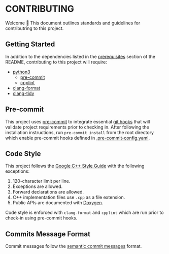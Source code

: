 # CONTRIBUTING

Welcome 👋 This document outlines standards and guidelines for contributring to this project.

## Getting Started

In addition to the dependencies listed in the [prerequisites](README.md#Prerequisites) section of the README, contributing to this project will require:

- [python3](https://www.python.org/downloads/)
  - [pre-commit](https://pre-commit.com)
  - [cpplint](https://github.com/cpplint/cpplint)
- [clang-format](https://clang.llvm.org/docs/ClangFormat.html)
- [clang-tidy](https://clang.llvm.org/extra/clang-tidy/)

## Pre-commit

This project uses [pre-commit](https://pre-commit.com) to integrate essential [git hooks](https://git-scm.com/book/en/v2/Customizing-Git-Git-Hooks) that will validate project requirements prior to checking in. After following the installation instructions, run `pre-commit install` from the root directory which enable pre-commit hooks defined in [.pre-commit-config.yaml](.pre-commit-config.yaml).

## Code Style

This project follows the [Google C++ Style Guide](https://google.github.io/styleguide/cppguide.html) with the following exceptions:

1. 120-character limit per line.
2. Exceptions are allowed.
3. Forward declarations are allowed.
4. C++ implementation files use `.cpp` as a file extension.
5. Public APIs are documented with [Doxygen](https://www.doxygen.nl/).

Code style is enforced with `clang-format` and `cpplint` which are run prior to check-in using pre-commit hooks.

## Commits Message Format

Commit messages follow the [semantic commit messages](https://gist.github.com/joshbuchea/6f47e86d2510bce28f8e7f42ae84c716) format.
